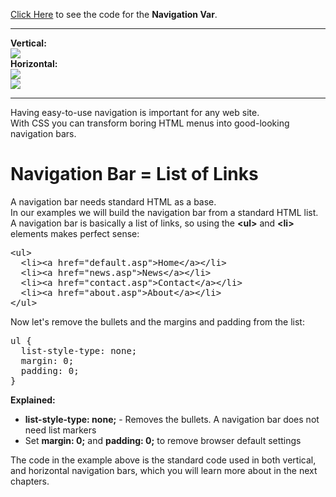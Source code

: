 <a href="https://github.com/BGP100/topnav.html">Click Here</a> to see the code for the <b>Navigation Var</b>.
<hr>
<b>Vertical:</b>
<br>
<img src="https://i.imgur.com/28C5TKf.png">
<br>
<b>Horizontal:</b>
<br>
<img src="https://i.imgur.com/xLGioc3.png">
<br>
<img src="https://i.imgur.com/CaapVo5.png">
<hr>
Having easy-to-use navigation is important for any web site.
<br>
With CSS you can transform boring HTML menus into good-looking navigation bars.
<h1>Navigation Bar = List of Links</h1>
A navigation bar needs standard HTML as a base.
<br>
In our examples we will build the navigation bar from a standard HTML list.
<br>
A navigation bar is basically a list of links, so using the <b>&lt;ul&gt;</b> and <b>&lt;li&gt;</b> elements makes perfect sense:
<pre>
&lt;ul&gt;
  &lt;li&gt;&lt;a href="default.asp"&gt;Home&lt;/a&gt;&lt;/li&gt;
  &lt;li&gt;&lt;a href="news.asp"&gt;News&lt;/a&gt;&lt;/li&gt;
  &lt;li&gt;&lt;a href="contact.asp"&gt;Contact&lt;/a&gt;&lt;/li&gt;
  &lt;li&gt;&lt;a href="about.asp"&gt;About&lt;/a&gt;&lt;/li&gt;
&lt;/ul&gt;
</pre>
Now let's remove the bullets and the margins and padding from the list:
<pre>
ul {
  list-style-type: none;
  margin: 0;
  padding: 0;
}
</pre>
<b>Explained:</b>
<ul>
  <li><b>list-style-type: none;</b> - Removes the bullets. A navigation bar does not need list markers</li>
  <li>Set <b>margin: 0;</b> and <b>padding: 0;</b> to remove browser default settings</li>
</ul>
The code in the example above is the standard code used in both vertical, and horizontal navigation bars, which you will learn more about in the next chapters.
